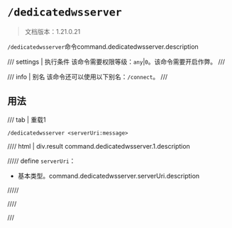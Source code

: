 # `/dedicatedwsserver`

> 文档版本：1.21.0.21

`/dedicatedwsserver`命令command.dedicatedwsserver.description

/// settings | 执行条件
该命令需要权限等级：`any`|`0`。该命令需要开启作弊。
///

/// info | 别名
该命令还可以使用以下别名：`/connect`。
///

## 用法

/// tab | 重载1
```mcfunction
/dedicatedwsserver <serverUri:message>
```

//// html | div.result
command.dedicatedwsserver.1.description

///// define
`serverUri`：<!-- md:samp message -->

- 基本类型。command.dedicatedwsserver.serverUri.description


/////

////

///
